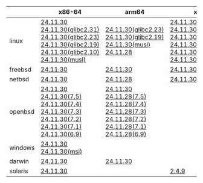 ||x86-64|arm64|x86|ppc64le|armv7|armel|
| --- | --- | --- | --- | --- | --- | --- |
|linux|[24.11.30](https://github.com/roswell/sbcl_head/releases/download/24.11.30/sbcl-24.11.30-x86-64-linux-binary.tar.bz2)<br />[24.11.30(glibc2.31)](https://github.com/roswell/sbcl_head/releases/download/24.11.30/sbcl-24.11.30-x86-64-linux-glibc2.31-binary.tar.bz2)<br />[24.11.30(glibc2.23)](https://github.com/roswell/sbcl_head/releases/download/24.11.30/sbcl-24.11.30-x86-64-linux-glibc2.23-binary.tar.bz2)<br />[24.11.30(glibc2.19)](https://github.com/roswell/sbcl_head/releases/download/24.11.30/sbcl-24.11.30-x86-64-linux-glibc2.19-binary.tar.bz2)<br />[24.11.30(glibc2.10)](https://github.com/roswell/sbcl_head/releases/download/24.11.30/sbcl-24.11.30-x86-64-linux-glibc2.10-binary.tar.bz2)<br />[24.11.30(musl)](https://github.com/roswell/sbcl_head/releases/download/24.11.30/sbcl-24.11.30-x86-64-linux-musl-binary.tar.bz2)<br />|[24.11.30(glibc2.23)](https://github.com/roswell/sbcl_head/releases/download/24.11.30/sbcl-24.11.30-arm64-linux-glibc2.23-binary.tar.bz2)<br />[24.11.30(glibc2.19)](https://github.com/roswell/sbcl_head/releases/download/24.11.30/sbcl-24.11.30-arm64-linux-glibc2.19-binary.tar.bz2)<br />[24.11.30(musl)](https://github.com/roswell/sbcl_head/releases/download/24.11.30/sbcl-24.11.30-arm64-linux-musl-binary.tar.bz2)<br />[24.11.28](https://github.com/roswell/sbcl_head/releases/download/24.11.28/sbcl-24.11.28-arm64-linux-binary.tar.bz2)<br />|[24.11.30](https://github.com/roswell/sbcl_head/releases/download/24.11.30/sbcl-24.11.30-x86-linux-binary.tar.bz2)<br />[24.11.30(glibc2.31)](https://github.com/roswell/sbcl_head/releases/download/24.11.30/sbcl-24.11.30-x86-linux-glibc2.31-binary.tar.bz2)<br />[24.11.30(glibc2.23)](https://github.com/roswell/sbcl_head/releases/download/24.11.30/sbcl-24.11.30-x86-linux-glibc2.23-binary.tar.bz2)<br />[24.11.30(glibc2.19)](https://github.com/roswell/sbcl_head/releases/download/24.11.30/sbcl-24.11.30-x86-linux-glibc2.19-binary.tar.bz2)<br />[24.11.30(glibc2.10)](https://github.com/roswell/sbcl_head/releases/download/24.11.30/sbcl-24.11.30-x86-linux-glibc2.10-binary.tar.bz2)<br />[24.11.30(musl)](https://github.com/roswell/sbcl_head/releases/download/24.11.30/sbcl-24.11.30-x86-linux-musl-binary.tar.bz2)<br />|[24.11.30](https://github.com/roswell/sbcl_head/releases/download/24.11.30/sbcl-24.11.30-ppc64le-linux-binary.tar.bz2)<br />[24.11.30(glibc2.23)](https://github.com/roswell/sbcl_head/releases/download/24.11.30/sbcl-24.11.30-ppc64le-linux-glibc2.23-binary.tar.bz2)<br />[24.11.30(glibc2.19)](https://github.com/roswell/sbcl_head/releases/download/24.11.30/sbcl-24.11.30-ppc64le-linux-glibc2.19-binary.tar.bz2)<br />|[24.11.28](https://github.com/roswell/sbcl_head/releases/download/24.11.28/sbcl-24.11.28-armv7-linux-binary.tar.bz2)<br />|[24.11.28](https://github.com/roswell/sbcl_head/releases/download/24.11.28/sbcl-24.11.28-armel-linux-binary.tar.bz2)<br />|
|freebsd|[24.11.30](https://github.com/roswell/sbcl_head/releases/download/24.11.30/sbcl-24.11.30-x86-64-freebsd-binary.tar.bz2)<br />|[24.11.30](https://github.com/roswell/sbcl_head/releases/download/24.11.30/sbcl-24.11.30-arm64-freebsd-binary.tar.bz2)<br />|[24.11.30](https://github.com/roswell/sbcl_head/releases/download/24.11.30/sbcl-24.11.30-x86-freebsd-binary.tar.bz2)<br />||||
|netbsd|[24.11.30](https://github.com/roswell/sbcl_head/releases/download/24.11.30/sbcl-24.11.30-x86-64-netbsd-binary.tar.bz2)<br />|[24.11.28](https://github.com/roswell/sbcl_head/releases/download/24.11.28/sbcl-24.11.28-arm64-netbsd-binary.tar.bz2)<br />|[24.11.30](https://github.com/roswell/sbcl_head/releases/download/24.11.30/sbcl-24.11.30-x86-netbsd-binary.tar.bz2)<br />||||
|openbsd|[24.11.30](https://github.com/roswell/sbcl_head/releases/download/24.11.30/sbcl-24.11.30-x86-64-openbsd-binary.tar.bz2)<br />[24.11.30(7.5)](https://github.com/roswell/sbcl_head/releases/download/24.11.30/sbcl-24.11.30-x86-64-openbsd-7.5-binary.tar.bz2)<br />[24.11.30(7.4)](https://github.com/roswell/sbcl_head/releases/download/24.11.30/sbcl-24.11.30-x86-64-openbsd-7.4-binary.tar.bz2)<br />[24.11.30(7.3)](https://github.com/roswell/sbcl_head/releases/download/24.11.30/sbcl-24.11.30-x86-64-openbsd-7.3-binary.tar.bz2)<br />[24.11.30(7.2)](https://github.com/roswell/sbcl_head/releases/download/24.11.30/sbcl-24.11.30-x86-64-openbsd-7.2-binary.tar.bz2)<br />[24.11.30(7.1)](https://github.com/roswell/sbcl_head/releases/download/24.11.30/sbcl-24.11.30-x86-64-openbsd-7.1-binary.tar.bz2)<br />[24.11.30(6.9)](https://github.com/roswell/sbcl_head/releases/download/24.11.30/sbcl-24.11.30-x86-64-openbsd-6.9-binary.tar.bz2)<br />|[24.11.30](https://github.com/roswell/sbcl_head/releases/download/24.11.30/sbcl-24.11.30-arm64-openbsd-binary.tar.bz2)<br />[24.11.28(7.5)](https://github.com/roswell/sbcl_head/releases/download/24.11.28/sbcl-24.11.28-arm64-openbsd-7.5-binary.tar.bz2)<br />[24.11.28(7.4)](https://github.com/roswell/sbcl_head/releases/download/24.11.28/sbcl-24.11.28-arm64-openbsd-7.4-binary.tar.bz2)<br />[24.11.28(7.3)](https://github.com/roswell/sbcl_head/releases/download/24.11.28/sbcl-24.11.28-arm64-openbsd-7.3-binary.tar.bz2)<br />[24.11.28(7.2)](https://github.com/roswell/sbcl_head/releases/download/24.11.28/sbcl-24.11.28-arm64-openbsd-7.2-binary.tar.bz2)<br />[24.11.28(7.1)](https://github.com/roswell/sbcl_head/releases/download/24.11.28/sbcl-24.11.28-arm64-openbsd-7.1-binary.tar.bz2)<br />[24.11.28(6.9)](https://github.com/roswell/sbcl_head/releases/download/24.11.28/sbcl-24.11.28-arm64-openbsd-6.9-binary.tar.bz2)<br />|||||
|windows|[24.11.30](https://github.com/roswell/sbcl_head/releases/download/24.11.30/sbcl-24.11.30-x86-64-windows-binary.tar.bz2)<br />[24.11.30(msi)](https://github.com/roswell/sbcl_head/releases/download/24.11.30/sbcl-24.11.30-x86-64-windows-binary.msi)<br />||||||
|darwin|[24.11.30](https://github.com/roswell/sbcl_head/releases/download/24.11.30/sbcl-24.11.30-x86-64-darwin-binary.tar.bz2)<br />|[24.11.30](https://github.com/roswell/sbcl_head/releases/download/24.11.30/sbcl-24.11.30-arm64-darwin-binary.tar.bz2)<br />|||||
|solaris|[24.11.30](https://github.com/roswell/sbcl_head/releases/download/24.11.30/sbcl-24.11.30-x86-64-solaris-binary.tar.bz2)<br />||[2.4.9](https://github.com/roswell/sbcl_bin/releases/download/2.4.9/sbcl-2.4.9-x86-solaris-binary.tar.bz2)<br />||||
